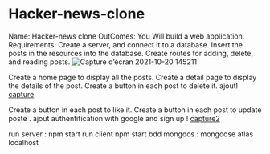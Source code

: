 
# Hacker-news-clone
Name: Hacker-news clone
OutComes:  You Will build a web application.
Requirements: 
Create a server, and connect it to a database.
Insert the posts in the resources into the database.
Create routes for adding, delete, and reading posts.
![Capture d’écran 2021-10-20 145211](https://user-images.githubusercontent.com/8766556/138096415-7a6b1ee5-fbba-41dd-83bd-12d236563d2c.png)

Create a home page to display all the posts.
Create a detail page to display the details of the post.
Create a button in each post to delete it.
ajout!
[capture](https://user-images.githubusercontent.com/8766556/138096508-fdeb76ac-6263-4de4-877b-404afe2a775f.png)

Create a button in each post to like it.
Create a button in each post to update poste .
ajout
authentification with google and sign up !
[capture2](https://user-images.githubusercontent.com/8766556/138096515-1c9811a6-288e-4ff5-a9f9-0813463fc0f9.png)


run server : npm start
run client npm start
bdd mongoos :
mongoose atlas 
localhost


